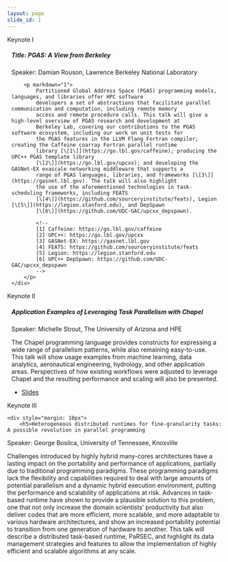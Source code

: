 ```yaml
---
layout: page
slide_id: 1
---
```


<div class="card">
	<div class="card-header text-white bg-inverse"><i class="fa fa-users mr-3" aria-hidden="true"></i>Keynote I</div>
	<div style="margin: 10px">
		<h5>Title: PGAS: A View from Berkeley</h5>
		<p>Speaker: Damian Rouson, Lawrence Berkeley National Laboratory</p>

		<p markdown="1">
			Partitioned Global Address Space (PGAS) programming models, languages, and libraries offer HPC software
			developers a set of abstractions that facilitate parallel communication and computation, including remote memory
			access and remote procedure calls. This talk will give a high-level overview of PGAS research and development at
			Berkeley Lab, covering our contributions to the PGAS software ecosystem, including our work on unit tests for
			the PGAS features in the LLVM Flang Fortran compiler; creating the Caffeine coarray Fortran parallel runtime
			library [\[1\]](https://go.lbl.gov/caffeine); producing the UPC++ PGAS template library
			[\[2\]](https://go.lbl.gov/upcxx); and developing the GASNet-EX exascale networking middleware that supports a
			range of PGAS languages, libraries, and frameworks [\[3\]](https://gasnet.lbl.gov). The talk will also highlight
			the use of the aforementioned technologies in task-scheduling frameworks, including FEATS
			[\[4\]](https://github.com/sourceryinstitute/feats), Legion [\[5\]](https://legion.stanford.edu), and DepSpawn
			[\[6\]](https://github.com/UDC-GAC/upcxx_depspawn).

			<!--
			[1] Caffeine: https://go.lbl.gov/caffeine
			[2] UPC++: https://go.lbl.gov/upcxx
			[3] GASNet-EX: https://gasnet.lbl.gov
			[4] FEATS: https://github.com/sourceryinstitute/feats
			[5] Legion: https://legion.stanford.edu
			[6] UPC++ DepSpawn: https://github.com/UDC-GAC/upcxx_depspawn
			-->
		</p>
	</div>
</div>

<div class="card">
	<div class="card-header text-white bg-inverse"><i class="fa fa-users mr-3" aria-hidden="true"></i>Keynote II</div>
		<div style="margin: 10px">
		<h5>Application Examples of Leveraging Task Parallelism with Chapel</h5>
		<p>Speaker: Michelle Strout, The University of Arizona and HPE</p>
        The Chapel programming language provides constructs for expressing a wide range of parallelism patterns, while also remaining easy-to-use. This talk will show usage examples from machine learning, data analytics, aeronautical engineering, hydrology, and other application areas. Perspectives of how existing workflows were adjusted to leverage Chapel and the resulting performance and scaling will also be presented.
	 <ul>
     <li> <a href="https://zenodo.org/record/7658948">Slides</a></li>
     </ul>
    </div>
</div>

<div class="card">
	<div class="card-header text-white bg-inverse"><i class="fa fa-users mr-3" aria-hidden="true"></i>Keynote III</div>

	<div style="margin: 10px">
		<h5>Heterogeneous distributed runtimes for fine-granularity tasks: A possible revolution in parallel programming
</h5>
		<p>Speaker: George Bosilca, University of Tennessee, Knoxville</p>
Challenges introduced by highly hybrid many-cores architectures have a lasting impact on the portability and performance of applications, partially due to traditional programming paradigms. These programming paradigms lack the flexibility and capabilities required to deal with large amounts of potential parallelism and a dynamic hybrid execution environment, putting the performance and scalability of applications at risk. Advances in task-based runtime have shown to provide a plausible solution to this problem, one that not only increase the domain scientists’ productivity but also deliver codes that are more efficient, more scalable, and more adaptable to various hardware architectures, and show an increased portability potential to transition from one generation of hardware to another. This talk will describe a distributed task-based runtime, PaRSEC, and highlight its data management strategies and features to allow the implementation of highly efficient and scalable algorithms at any scale.
	</div>
</div>
